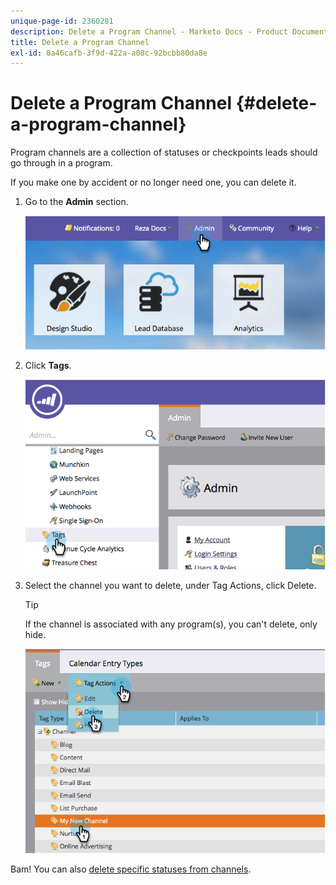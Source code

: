```yaml
---
unique-page-id: 2360281
description: Delete a Program Channel - Marketo Docs - Product Documentation
title: Delete a Program Channel
exl-id: 0a46cafb-3f9d-422a-a08c-92bcbb80da8e
---
```

# Delete a Program Channel {#delete-a-program-channel}

Program channels are a collection of statuses or checkpoints leads should go through in a program.

If you make one by accident or no longer need one, you can delete it.

1. Go to the **Admin** section.

   ![](assets/image2014-9-24-16-3a6-3a41.png)

1. Click **Tags**.

   ![](assets/image2014-9-24-16-3a7-3a33.png)

1. Select the channel you want to delete, under Tag Actions, click Delete.

   >[!TIP]
   >
   >If the channel is associated with any program(s), you can't delete, only hide.

   ![](assets/image2014-9-24-16-3a10-3a59.png)

Bam! You can also [delete specific statuses from channels](/help/marketo/product-docs/administration/tags/delete-a-program-status-from-a-program-channel.md).

